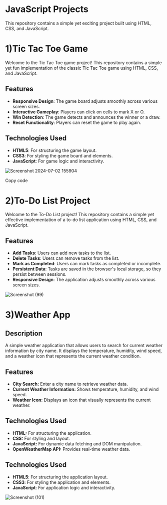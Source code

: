 # JavaScript Projects
 This repository contains a simple yet exciting project built using HTML, CSS, and JavaScript.
 
# 1)Tic Tac Toe Game

Welcome to the Tic Tac Toe game project! This repository contains a simple yet fun implementation of the classic Tic Tac Toe game using HTML, CSS, and JavaScript.

## Features

- **Responsive Design**: The game board adjusts smoothly across various screen sizes.
- **Interactive Gameplay**: Players can click on cells to mark X or O.
- **Win Detection**: The game detects and announces the winner or a draw.
- **Reset Functionality**: Players can reset the game to play again.

## Technologies Used

- **HTML5**: For structuring the game layout.
- **CSS3**: For styling the game board and elements.
- **JavaScript**: For game logic and interactivity.

![Screenshot 2024-07-02 155904](https://github.com/Ahmad-Murtaza2/JavaScript-Projects/assets/142945526/c9d319b5-22e8-447d-9cc7-d1636ab38b2b)


Copy code
# 2)To-Do List Project

Welcome to the To-Do List project! This repository contains a simple yet effective implementation of a to-do list application using HTML, CSS, and JavaScript.

## Features

- **Add Tasks**: Users can add new tasks to the list.
- **Delete Tasks**: Users can remove tasks from the list.
- **Mark as Completed**: Users can mark tasks as completed or incomplete.
- **Persistent Data**: Tasks are saved in the browser's local storage, so they persist between sessions.
- **Responsive Design**: The application adjusts smoothly across various screen sizes.

![Screenshot (99)](https://github.com/Ahmad-Murtaza2/JavaScript-Projects/assets/142945526/938c7d7c-4678-4f85-a7ff-674e00b0a9fe)

# 3)Weather App

## Description
A simple weather application that allows users to search for current weather information by city name. It displays the temperature, humidity, wind speed, and a weather icon that represents the current weather condition.

## Features
- **City Search:** Enter a city name to retrieve weather data.
- **Current Weather Information:** Shows temperature, humidity, and wind speed.
- **Weather Icon:** Displays an icon that visually represents the current weather.

## Technologies Used
- **HTML:** For structuring the application.
- **CSS:** For styling and layout.
- **JavaScript:** For dynamic data fetching and DOM manipulation.
- **OpenWeatherMap API:** Provides real-time weather data.

## Technologies Used

- **HTML5**: For structuring the application layout.
- **CSS3**: For styling the application and elements.
- **JavaScript**: For application logic and interactivity.

![Screenshot (101)](https://github.com/Ahmad-Murtaza2/JavaScript-Projects/assets/142945526/b712231e-94b3-4b6c-8dec-319ba2e01a09)

